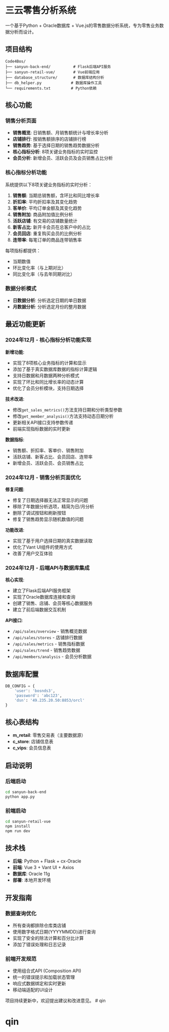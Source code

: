 # 三云零售分析系统

一个基于Python + Oracle数据库 + Vue.js的零售数据分析系统，专为零售业务数据分析而设计。


## 项目结构

```
Code4Bos/
├── sanyun-back-end/          # Flask后端API服务
├── sanyun-retail-vue/        # Vue前端应用
├── database_structure/       # 数据库结构分析
├── db_helper.py             # 数据库操作工具
└── requirements.txt         # Python依赖
```

## 核心功能

### 销售分析页面
- **销售概览**: 日销售额、月销售额统计与增长率分析
- **店铺排行**: 按销售额排序的店铺排行榜
- **销售趋势**: 基于选择日期的销售趋势数据分析
- **核心指标分析**: 8项关键业务指标的实时监控
- **会员分析**: 新增会员、活跃会员及会员销售占比分析

### 核心指标分析功能
系统提供以下8项关键业务指标的实时分析：

1. **销售额**: 当期总销售额，含环比和同比增长率
2. **折扣率**: 平均折扣率及其变化趋势
3. **客单价**: 平均订单金额及其变化趋势
4. **销售附加**: 商品附加值比例分析
5. **活跃店铺**: 有交易的店铺数量统计
6. **新客占比**: 新开卡会员在总客户中的占比
7. **会员回店**: 重复购买会员的比例分析
8. **连带率**: 每笔订单的商品连带销售率

每项指标都提供：
- 当期数值
- 环比变化率（与上期对比）
- 同比变化率（与去年同期对比）

### 数据分析模式
- **日数据分析**: 分析选定日期的单日数据
- **月数据分析**: 分析选定月份的整月数据

## 最近功能更新

### 2024年12月 - 核心指标分析功能实现
**新增功能**:
- 实现了8项核心业务指标的计算和显示
- 添加了基于真实数据库数据的指标计算逻辑
- 支持日数据和月数据两种分析模式
- 实现了环比和同比增长率的动态计算
- 优化了会员分析模块，支持日期选择

**技术改进**:
- 修改`get_sales_metrics()`方法支持日期和分析类型参数
- 修改`get_member_analysis()`方法支持动态日期分析
- 更新相关API接口支持参数传递
- 前端实现指标数据的实时更新

**数据指标**:
- 销售额、折扣率、客单价、销售附加
- 活跃店铺、新客占比、会员回店、连带率
- 新增会员、活跃会员、会员销售占比

### 2024年12月 - 销售分析页面优化
**修复问题**:
- 修复了日期选择器无法正常显示的问题
- 移除了年数据分析选项，精简为日/月分析
- 删除了调试按钮和刷新按钮
- 修复了销售趋势显示随机数值的问题

**功能改进**:
- 实现了基于用户选择日期的真实数据读取
- 优化了Vant UI组件的使用方式
- 改善了用户交互体验

### 2024年12月 - 后端API与数据库集成
**核心实现**:
- 建立了Flask后端API服务框架
- 实现了Oracle数据库连接和查询
- 创建了销售、店铺、会员等核心数据服务
- 建立了前后端数据交互机制

**API接口**:
- `/api/sales/overview` - 销售概览数据
- `/api/sales/stores` - 店铺排行数据  
- `/api/sales/metrics` - 销售指标数据
- `/api/sales/trend` - 销售趋势数据
- `/api/members/analysis` - 会员分析数据

## 数据库配置

```python
DB_CONFIG = {
    'user': 'bosnds3',
    'password': 'abc123', 
    'dsn': '49.235.20.50:8853/orcl'
}
```

## 核心表结构

- **m_retail**: 零售交易表（主要数据源）
- **c_store**: 店铺信息表
- **c_vips**: 会员信息表

## 启动说明

### 后端启动
```bash
cd sanyun-back-end
python app.py
```

### 前端启动  
```bash
cd sanyun-retail-vue
npm install
npm run dev
```

## 技术栈

- **后端**: Python + Flask + cx-Oracle
- **前端**: Vue 3 + Vant UI + Axios
- **数据库**: Oracle 11g
- **部署**: 本地开发环境

## 开发指南

### 数据查询优化
- 所有查询都排除仓库类店铺
- 使用数字格式日期(YYYYMMDD)进行查询
- 实现了安全的除法计算和百分比计算
- 添加了错误处理和日志记录

### 前端开发规范
- 使用组合式API (Composition API)
- 统一的错误提示和加载状态管理
- 响应式数据绑定和实时更新
- 移动端适配的UI设计

项目持续更新中，欢迎提出建议和改进意见。 # qin
# qin
